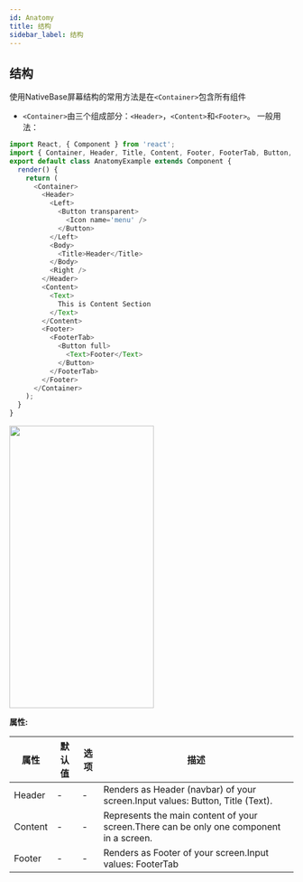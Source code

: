 ```yaml
---
id: Anatomy
title: 结构
sidebar_label: 结构
---
```


## 结构

使用NativeBase屏幕结构的常用方法是在`<Container>`包含所有组件
- `<Container>`由三个组成部分：`<Header>`，`<Content>`和`<Footer>`。
一般用法：
```js
import React, { Component } from 'react';
import { Container, Header, Title, Content, Footer, FooterTab, Button, Left, Right, Body, Icon, Text } from 'native-base';
export default class AnatomyExample extends Component {
  render() {
    return (
      <Container>
        <Header>
          <Left>
            <Button transparent>
              <Icon name='menu' />
            </Button>
          </Left>
          <Body>
            <Title>Header</Title>
          </Body>
          <Right />
        </Header>
        <Content>
          <Text>
            This is Content Section
          </Text>
        </Content>
        <Footer>
          <FooterTab>
            <Button full>
              <Text>Footer</Text>
            </Button>
          </FooterTab>
        </Footer>
      </Container>
    );
  }
}
```
<img src="https://github.com/GeekyAnts/NativeBase-KitchenSink/raw/v2.6.1/screenshots/ios/anatomy.png" width=256 height=500 />


__属性:__

属性     | 默认值       | 选项       | 描述
------------ | ------------- | ------------ | -----------
Header	| -	| -	| Renders as Header (navbar) of your screen.Input values: Button, Title (Text).
Content	| -	| -	| Represents the main content of your screen.There can be only one <Content> component in a screen.
Footer	| -	| -	| Renders as Footer of your screen.Input values: FooterTab